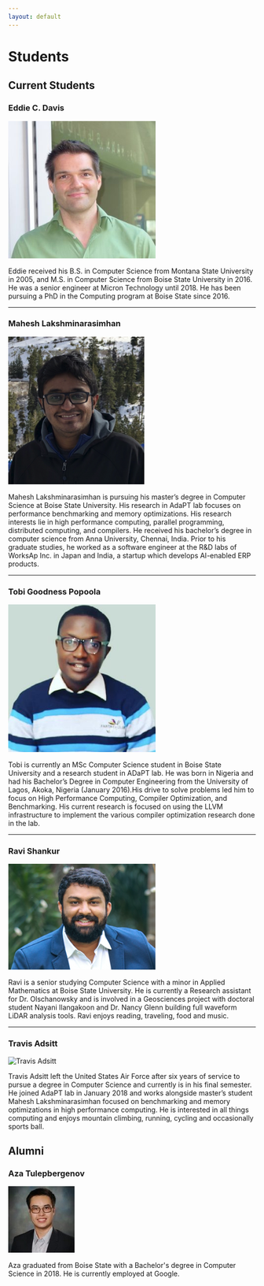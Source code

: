 ```yaml
---
layout: default
---
```


# Students

## Current Students

### Eddie C. Davis

![Eddie C. Davis](/assets/img/DSC01368-300x279.jpg)

Eddie received his B.S. in Computer Science from Montana State University in 2005, and M.S. in Computer Science from Boise State University in 2016. He was a senior engineer at Micron Technology until 2018. He has been pursuing a PhD in the Computing program at Boise State since 2016.

* * *

### Mahesh Lakshminarasimhan

![Mahesh Lakshminarasimhan](/assets/img/Maheshs_Pic-277x300.png)

Mahesh Lakshminarasimhan is pursuing his master’s degree in Computer Science at Boise State University. His research in AdaPT lab focuses on performance benchmarking and memory optimizations. His research interests lie in high performance computing, parallel programming, distributed computing, and compilers. He received his bachelor’s degree in computer science from Anna University, Chennai, India. Prior to his graduate studies, he worked as a software engineer at the R&D labs of WorksAp Inc. in Japan and India, a startup which develops AI-enabled ERP products.


* * *

### Tobi Goodness Popoola

![Tobi Goodness Popoola](/assets/img/tobi-picture-300x300.jpg)

Tobi is currently an MSc Computer Science student in Boise State University and a research student in ADaPT lab. He was born in Nigeria and had his Bachelor’s Degree in Computer Engineering from the University of Lagos, Akoka, Nigeria (January 2016).His drive to solve problems led him to focus on High Performance Computing, Compiler Optimization, and Benchmarking. His current research is focused on using the LLVM infrastructure to implement the various compiler optimization research done in the lab.

* * *

### Ravi Shankur

![Ravi Shankur](/assets/img/ravi-hs-300x215.png)

Ravi is a senior studying Computer Science with a minor in Applied Mathematics at Boise State University. He is currently a Research assistant for Dr. Olschanowsky and is involved in a Geosciences project with doctoral student Nayani Ilangakoon and Dr. Nancy Glenn building full waveform LiDAR analysis tools. Ravi enjoys reading, traveling, food and music.

* * *

### Travis Adsitt

![Travis Adsitt](/assets/img/DSC01370.png)

Travis Adsitt left the United States Air Force after six years of service to pursue a degree in Computer Science and currently is in his final semester. He joined AdaPT lab in January 2018 and works alongside master’s student Mahesh Lakshminarasimhan focused on benchmarking and memory optimizations in high performance computing. He is interested in all things computing and enjoys mountain climbing, running, cycling and occasionally sports ball.	



## Alumni

### Aza Tulepbergenov

![Aza Tulepbergenov](/assets/img/20180821163328-46566.jpg)

Aza graduated from Boise State with a Bachelor's degree in Computer Science in 2018. He is currently employed at Google.